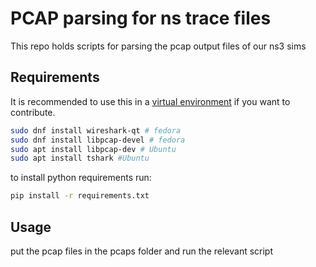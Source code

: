 # PCAP parsing for ns trace files
This repo holds scripts for parsing the pcap output files of our ns3 sims

## Requirements

It is recommended to use this in a [virtual environment](https://docs.python.org/3/library/venv.html) if you want to contribute.

```bash
sudo dnf install wireshark-qt # fedora
sudo dnf install libpcap-devel # fedora
sudo apt install libpcap-dev # Ubuntu
sudo apt install tshark #Ubuntu
```

to install python requirements run:
```bash
pip install -r requirements.txt
```

## Usage

put the pcap files in the pcaps folder and run the relevant script
